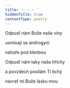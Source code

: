 ```yaml
---
title: '– – – '
hiddenTitle: true
contentType: poetry
---
```


Odpusť nám Bože naše viny

usmívají se androgyni

nahoře pod klenbou

Odpusť nám taky naše hříchy

a povzdech posílám Ti tichý

navrať mi Bože lásku mou
